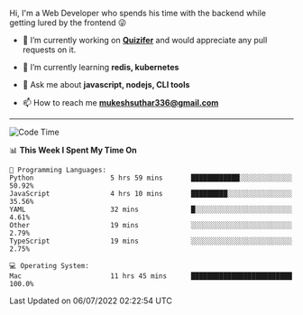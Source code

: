 Hi, I'm a Web Developer who spends his time with the backend while getting lured by the frontend 😜

- 🔭 I’m currently working on **[Quizifer](https://github.com/SutharMukesh/Quizifer/)** and would appreciate any pull requests on it.

- 🌱 I’m currently learning **redis, kubernetes**

- 💬 Ask me about **javascript, nodejs, CLI tools**

- 📫 How to reach me **mukeshsuthar336@gmail.com**

---
<!--START_SECTION:waka-->
![Code Time](http://img.shields.io/badge/Code%20Time-0%20secs-blue)

📊 **This Week I Spent My Time On** 

```text
💬 Programming Languages: 
Python                   5 hrs 59 mins       ████████████░░░░░░░░░░░░░   50.92% 
JavaScript               4 hrs 10 mins       █████████░░░░░░░░░░░░░░░░   35.56% 
YAML                     32 mins             █░░░░░░░░░░░░░░░░░░░░░░░░   4.61% 
Other                    19 mins             ░░░░░░░░░░░░░░░░░░░░░░░░░   2.79% 
TypeScript               19 mins             ░░░░░░░░░░░░░░░░░░░░░░░░░   2.75%

💻 Operating System: 
Mac                      11 hrs 45 mins      █████████████████████████   100.0%

```


 Last Updated on 06/07/2022 02:22:54 UTC
<!--END_SECTION:waka-->
